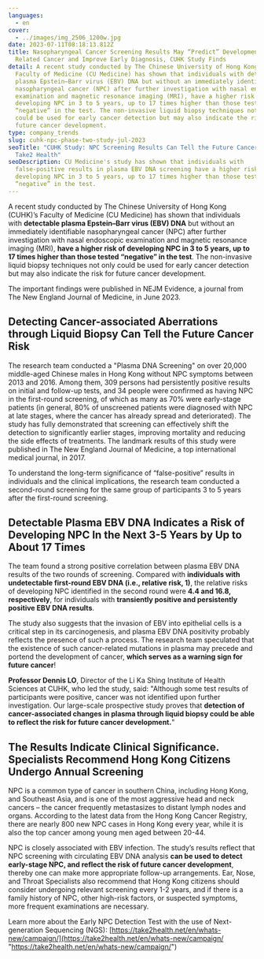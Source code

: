 ```yaml
---
languages:
  - en
cover:
  - ../images/img_2506_1200w.jpg
date: 2023-07-11T08:18:13.812Z
title: Nasopharyngeal Cancer Screening Results May “Predict” Development of
  Related Cancer and Improve Early Diagnosis, CUHK Study Finds
detail: A recent study conducted by The Chinese University of Hong Kong (CUHK)’s
  Faculty of Medicine (CU Medicine) has shown that individuals with detectable
  plasma Epstein–Barr virus (EBV) DNA but without an immediately identifiable
  nasopharyngeal cancer (NPC) after further investigation with nasal endoscopic
  examination and magnetic resonance imaging (MRI), have a higher risk of
  developing NPC in 3 to 5 years, up to 17 times higher than those tested
  “negative” in the test. The non-invasive liquid biopsy techniques not only
  could be used for early cancer detection but may also indicate the risk for
  future cancer development.
type: company_trends
slug: cuhk-npc-phase-two-study-jul-2023
seoTitle: "CUHK Study: NPC Screening Results Can Tell the Future Cancer Risk |
  Take2 Health"
seoDescription: CU Medicine's study has shown that individuals with
  false-positive results in plasma EBV DNA screening have a higher risk of
  developing NPC in 3 to 5 years, up to 17 times higher than those tested
  “negative” in the test.
---
```

A recent study conducted by The Chinese University of Hong Kong (CUHK)’s Faculty of Medicine (CU Medicine) has shown that individuals with <b>detectable plasma Epstein–Barr virus (EBV) DNA</b> but without an immediately identifiable nasopharyngeal cancer (NPC) after further investigation with nasal endoscopic examination and magnetic resonance imaging (MRI), <b>have a higher risk of developing NPC in 3 to 5 years, up to 17 times higher than those tested “negative” in the test</b>. The non-invasive liquid biopsy techniques not only could be used for early cancer detection but may also indicate the risk for future cancer development.

The important findings were published in NEJM Evidence, a journal from The New England Journal of Medicine, in June 2023.

## Detecting Cancer-associated Aberrations through Liquid Biopsy Can Tell the Future Cancer Risk

The research team conducted a "Plasma DNA Screening" on over 20,000 middle-aged Chinese males in Hong Kong without NPC symptoms between 2013 and 2016. Among them, 309 persons had persistently positive results on initial and follow-up tests, and 34 people were confirmed as having NPC in the first-round screening, of which as many as 70% were early-stage patients (in general, 80% of unscreened patients were diagnosed with NPC at late stages, where the cancer has already spread and deteriorated). The study has fully demonstrated that screening can effectively shift the detection to significantly earlier stages, improving mortality and reducing the side effects of treatments. The landmark results of this study were published in The New England Journal of Medicine, a top international medical journal, in 2017.

To understand the long-term significance of “false-positive” results in individuals and the clinical implications, the research team conducted a second-round screening for the same group of participants 3 to 5 years after the first-round screening.

## Detectable Plasma EBV DNA Indicates a Risk of Developing NPC In the Next 3-5 Years by Up to About 17 Times

The team found a strong positive correlation between plasma EBV DNA results of the two rounds of screening. Compared with <b>individuals with undetectable first-round EBV DNA (i.e., relative risk, 1)</b>, the relative risks of developing NPC identified in the second round were <b>4.4 and 16.8, respectively</b>, for individuals with <b>transiently positive and persistently positive EBV DNA results</b>.

The study also suggests that the invasion of EBV into epithelial cells is a critical step in its carcinogenesis, and plasma EBV DNA positivity probably reflects the presence of such a process. The research team speculated that the existence of such cancer-related mutations in plasma may precede and portend the development of cancer, <b>which serves as a warning sign for future cancer</b>!

<b>Professor Dennis LO</b>, Director of the Li Ka Shing Institute of Health Sciences at CUHK, who led the study, said: "Although some test results of participants were positive, cancer was not identified upon further investigation. Our large-scale prospective study proves that <b>detection of cancer-associated changes in plasma through liquid biopsy could be able to reflect the risk for future cancer development.</b>"

## The Results Indicate Clinical Significance. Specialists Recommend Hong Kong Citizens Undergo Annual Screening

NPC is a common type of cancer in southern China, including Hong Kong, and Southeast Asia, and is one of the most aggressive head and neck cancers – the cancer frequently metastasizes to distant lymph nodes and organs. According to the latest data from the Hong Kong Cancer Registry, there are nearly 800 new NPC cases in Hong Kong every year, while it is also the top cancer among young men aged between 20-44.

NPC is closely associated with EBV infection. The study’s results reflect that NPC screening with circulating EBV DNA analysis <b>can be used to detect early-stage NPC, and reflect the risk of future cancer development</b>, thereby one can make more appropriate follow-up arrangements. Ear, Nose, and Throat Specialists also recommend that Hong Kong citizens should consider undergoing relevant screening every 1-2 years, and if there is a family history of NPC, other high-risk factors, or suspected symptoms, more frequent examinations are necessary.

Learn more about the Early NPC Detection Test with the use of Next-generation Sequencing (NGS): [https://take2health.net/en/whats-new/campaign/](https://take2health.net/en/whats-new/campaign/ "https://take2health.net/en/whats-new/campaign/")
